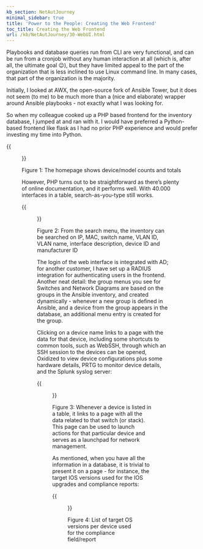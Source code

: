 ```yaml
---
kb_section: NetAutJourney
minimal_sidebar: true
title: 'Power to the People: Creating the Web Frontend'
toc_title: Creating the Web Frontend
url: /kb/NetAutJourney/30-WebUI.html
---
```

Playbooks and database queries run from CLI are very functional, and can be run from a cronjob
without any human interaction at all (which is, after all, the ultimate goal 😉), but they have
limited appeal to the part of the organization that is less inclined to use Linux command line.
In many cases, that part of the organization is the majority.

Initially, I looked at AWX, the open-source fork of Ansible Tower, but it does not seem (to me)
to be much more than a (nice and elaborate) wrapper around Ansible playbooks - not exactly what
I was looking for.

So when my colleague cooked up a PHP based frontend for the inventory database, I jumped at and
ran with it. I would have preferred a Python-based frontend like flask as I had no prior PHP
experience and would prefer investing my time into Python.

{{<figure src="Homepage.png" caption="Homepage">}}
<div class='caption figure'>Figure 1: The homepage shows device/model counts and totals</div>

However, PHP turns out to be
straightforward as there’s plenty of online documentation, and it performs well.
With 40.000 interfaces in a table, search-as-you-type still works.

{{<figure src="Search-Menu.png" caption="Search menu">}}
<div class='caption figure'>Figure 2: From the search menu, the inventory can be searched on IP,
MAC, switch name, VLAN ID, VLAN name, interface description, device ID and manufacturer ID</div>

The login of the web interface is integrated with AD; for another customer, I have set up a RADIUS
integration for authenticating users in the frontend. Another neat detail: the group menus you see
for Switches and Network Diagrams are based on the groups in the Ansible inventory, and created
dynamically - whenever a new group is defined in Ansible, and a device from the group appears in
the database, an additional menu entry is created for the group.

Clicking on a device name links to a page with the data for that device, including some shortcuts
to common tools, such as WebSSH, through which an SSH session to the devices can be opened,
Oxidized to view device configurations plus some hardware details, PRTG to monitor device details,
and the Splunk syslog server:

{{<figure src="Device-Page.png" caption="Device page">}}
<div class='caption figure'>Figure 3: Whenever a device is listed in a table, it links to a page with all
the data related to that switch (or stack). This page can be used to launch actions for that
particular device and serves as a launchpad for network management.</div>

As mentioned, when you have all the information in a database, it is trivial to present it on a
page - for instance, the target IOS versions used for the IOS upgrades and compliance reports:

{{<figure src="IOS-Version.png" caption="List of OS versions">}}
<div class='caption figure'>Figure 4: List of target OS versions per device used for the
compliance field/report</div>

